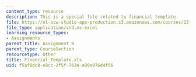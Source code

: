 ```yaml
---
content_type: resource
description: This is a special file related to financial template.
file: https://ol-ocw-studio-app-production.s3.amazonaws.com/courses/15-390-new-enterprises-spring-2013/f5af8dc8e8cc2f5f7634a99a976d4f56_Financial_Template.xls
file_type: application/vnd.ms-excel
learning_resource_types:
- Assignments
parent_title: Assignment 9
parent_type: CourseSection
resourcetype: Other
title: Financial_Template.xls
uid: f5af8dc8-e8cc-2f5f-7634-a99a976d4f56
---
```

